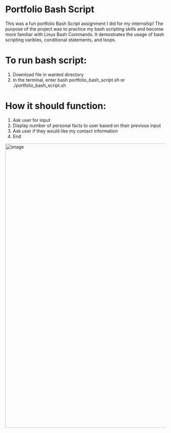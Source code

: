 # Portfolio Bash Script
This was a fun portfolio Bash Script assignment I did for my internship! 
The purpose of the project was to practice my bash scripting skills and become more familiar with Linux Bash Commands. It demostrates the usage of bash scripting varibles, conditional statements, and loops.

# To run bash script:
1. Download file in wanted directory
2. In the terminal, enter bash portfolio_bash_script.sh or ./portfolio_bash_script.sh

# How it should function:
1. Ask user for input
2. Display number of personal facts to user based on their previous input
3. Ask user if they would like my contact information
4. End

<img width="892" alt="image" src="https://user-images.githubusercontent.com/101578754/168120482-86cff275-496f-42ac-ba4a-7e962f4ba0bc.png">

